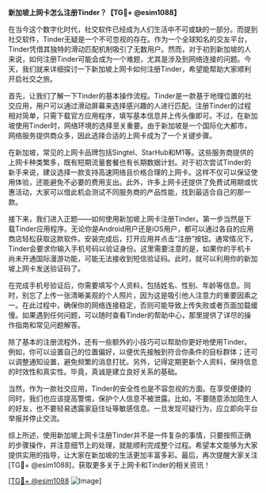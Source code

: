 **新加坡上网卡怎么注册Tinder？【TG💪+ @esim1088】**

在当今这个数字化时代，社交软件已经成为人们生活中不可或缺的一部分。而提到社交软件，Tinder无疑是一个不可忽视的存在。作为一个全球知名的交友平台，Tinder凭借其独特的滑动匹配机制吸引了无数用户。然而，对于初到新加坡的人来说，如何注册Tinder可能会成为一个难题，尤其是涉及到网络连接的问题。今天，我们就来详细探讨一下新加坡上网卡如何注册Tinder，希望能帮助大家顺利开启社交之旅。

首先，让我们了解一下Tinder的基本操作流程。Tinder是一款基于地理位置的社交应用，用户可以通过滑动屏幕来选择感兴趣的人进行匹配。注册Tinder的过程相对简单，只需下载官方应用程序，填写基本信息并上传头像即可。不过，在新加坡使用Tinder时，网络环境的选择至关重要。由于新加坡是一个国际化大都市，网络服务提供商众多，因此选择合适的上网卡成为了一个关键步骤。

在新加坡，常见的上网卡品牌包括Singtel、StarHub和M1等。这些服务商提供的上网卡种类繁多，既有短期流量套餐也有长期数据计划。对于初次尝试Tinder的新手来说，建议选择一款支持高速网络且价格合理的上网卡。这样不仅可以保证使用体验，还能避免不必要的费用支出。此外，许多上网卡还提供了免费试用期或优惠活动，大家可以借此机会测试不同服务商的产品性能，找到最适合自己的那一款。

接下来，我们进入正题——如何使用新加坡上网卡注册Tinder。第一步当然是下载Tinder应用程序。无论你是Android用户还是iOS用户，都可以通过各自的应用商店轻松获取这款软件。安装完成后，打开应用并点击“注册”按钮。通常情况下，Tinder会要求你输入手机号码以验证身份。这里需要注意的是，如果你的手机卡尚未开通国际漫游功能，可能无法接收到短信验证码。此时，就可以利用你的新加坡上网卡发送验证码了。

在完成手机号验证后，你需要填写个人资料，包括姓名、性别、年龄等信息。同时，别忘了上传一张清晰美观的个人照片，因为这是吸引他人注意力的重要因素之一。在此过程中，确保你的网络连接稳定，否则可能导致上传失败或者页面加载缓慢。如果遇到任何问题，可以随时查看Tinder的帮助中心，那里提供了详尽的操作指南和常见问题解答。

除了基本的注册流程外，还有一些额外的小技巧可以帮助你更好地使用Tinder。例如，你可以设置自己的位置偏好，以便优先接触到符合你条件的目标群体；还可以调整通知设置，避免频繁的消息打扰。另外，记得定期更新个人资料，保持信息的时效性和真实性。毕竟，真诚是建立良好关系的基础。

当然，作为一款社交应用，Tinder的安全性也是不容忽视的方面。在享受便捷的同时，我们也应该提高警惕，保护个人信息不被泄露。比如，不要随意添加陌生人的好友，也不要轻易透露家庭住址等敏感信息。一旦发现可疑行为，应立即向平台举报并停止交流。

综上所述，使用新加坡上网卡注册Tinder并不是一件复杂的事情，只要按照正确的步骤操作，并注意细节上的处理，就能顺利完成整个过程。希望本文能够为大家提供实用的指导，让大家在新加坡的生活更加丰富多彩。最后，再次提醒大家关注[TG💪+ @esim1088]，获取更多关于上网卡和Tinder的相关资讯！

[[TG💪+ @esim1088](https://t.me/s/esim1088) ![Image](https://i.postimg.cc/4NQfJmqS/Snipaste-2025-05-13-00-14-12.png)]